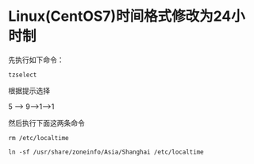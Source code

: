 # Linux(CentOS7)时间格式修改为24小时制

先执行如下命令：

```shell
tzselect
```

根据提示选择

5 –> 9–>1–>1

然后执行下面这两条命令

```shell
rm /etc/localtime

ln -sf /usr/share/zoneinfo/Asia/Shanghai /etc/localtime
```
